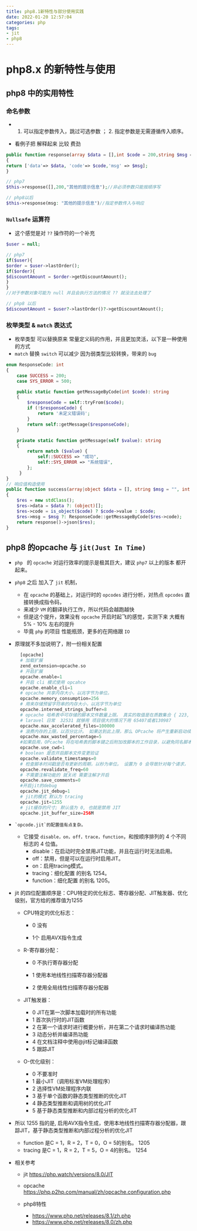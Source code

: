 ```yaml
---
title: php8.1新特性与部分使用实践
date: 2022-01-20 12:57:04
categories: php
tags:
- jit
- php8
---
```


#  php8.x 的新特性与使用

## php8 中的实用特性

### 命名参数

- 1. 可以指定参数传入，跳过可选参数 ； 2. 指定参数是无需遵循传入顺序。

- 看例子把 解释起来 比较 费劲

```php
public function response(array $data = [],int $code = 200,string $msg = "") : array
{
return ['data'=> $data, 'code'=> $code,'msg' => $msg];
}

// php7
$this->response([],200,"其他的提示信息");//非必须参数只能按顺序写

// php8以后
$this->response(msg: "其他的提示信息")//指定参数传入与响应
```

### `Nullsafe`  运算符

- 这个感觉是对 `??` 操作符的一个补充

```php
$user = null;

// php7
if($user){
$order = $user->lastOrder();
if($order){
$discountAmount = $order->getDiscountAmount();	
}
}
//对于参数对象可能为 null 并且会执行方法的情况 ?? 就没法去处理了

// php8 以后 
$discountAmount = $user?->lastOrder()?->getDiscountAmount();
```

### 枚举类型 & `match` 表达式

- 枚举类型 可以替换原来 常量定义码的作用，并且更加灵活，以下是一种使用的方式
- `match` 替换 `switch` 可以减少 因为弱类型比较转换，带来的 `bug`

```php
enum ResponseCode: int
{
    case SUCCESS = 200;
    case SYS_ERROR = 500;

    public static function getMessageByCode(int $code): string
    {
        $responseCode = self::tryFrom($code);
        if (!$responseCode) {
            return '未定义错误码';
        }
        return self::getMessage($responseCode);
    }

    private static function getMessage(self $value): string
    {
        return match ($value) {
            self::SUCCESS => "成功",
            self::SYS_ERROR => "系统错误",
        };
     }
}
// 响应值构造使用
public function success(array|object $data = [], string $msg = "", int|object $code = ResponseCode::SUCCESS): JsonResponse
{
    $res = new stdClass();
    $res->data = $data ?: (object)[];
    $res->code = is_object($code) ? $code->value : $code;
    $res->msg = $msg ?: ResponseCode::getMessageByCode($res->code);
    return response()->json($res);
}
```

## php8 的opcache 与 `jit(Just In Time)`

- `php ` 的 `opcache` 对运行效率的提示是极其巨大，建议 `php7` 以上的版本 都开起来。

- `php8` 之后 加入了 `jit`  机制，

  - 在 `opcache` 的基础上，对运行时的 `opcodes` 进行分析，对热点 `opcodes` 直接转换成指令码，
  - 来减少 `VM` 的翻译执行工作，所以代码会越跑越快
  - 但是这个提升，效果没有 `opcache` 开启时起飞的感觉，实测下来 大概有 5% - 10% 左右的提升
  - 毕竟 `php` 的项目 性能瓶颈，更多的在网络跟 `IO`

- 原理就不多加说明了，附一份相关配置

  ```php
    [opcache]
    # 加载扩展
    zend_extension=opcache.so
    # 开启扩展
    opcache.enable=1
    # 开启 cli 模式使用 opcahce
    opcache.enable_cli=1
    # opcache 共享内存大小，以兆字节为单位。 
    opcache.memory_consumption=256
    # 用来存储预留字符串的内存大小，以兆字节为单位
    opcache.interned_strings_buffer=8
    # opcache 哈希表中可存储的脚本文件数量上限。 真实的取值是在质数集合 { 223, 463, 983, 1979, 3907, 7963, 16229, 32531, 65407, 130987 } 中找到的第一个大于等于设置值的质数。 设置值取值范围最小值是 200，最大值在 PHP 5.5.6 之前是 100000，PHP 5.5.6 及之后是 1000000。
    # laravel 日常  32531 就够用 项目很大的情况下用 65407或者130987
    opcache.max_accelerated_files=100000
    # 浪费内存的上限，以百分比计。 如果达到此上限，那么 OPcache 将产生重新启动续发事件。
    opcache.max_wasted_percentage=5
    #如果启用，OPcache 将在哈希表的脚本键之后附加改脚本的工作目录，以避免同名脚本冲突的问题。 禁用此选项可以提高性能，但是可能会导致应用崩溃。
    opcache.use_cwd=1
    # boolean 是否开启脚本文件变更验证
    opcache.validate_timestamps=0
    # 检查脚本时间戳是否有更新的周期，以秒为单位。 设置为 0 会导致针对每个请求， OPcache 都会检查脚本更新
    opcache.revalidate_freq=60
    # 不需要注解功能的 就关闭 需要注解才开启
    opcache.save_comments=0
    #开启jit的debug
    opcache.jit_debug=1
    # jit的模式 默认为 tracing
    opcache.jit=1255
    # jit缓存的尺寸; 默认值为 0, 也就是禁用 JIT
    opcache.jit_buffer_size=256M
  ```

-     `opcode.jit`的配置值有点复杂。
      
    - 它接受 `disable，on，off，trace，function`，和按顺序排列的 4 个不同标志的 4 位值。
      - disable：在启动时完全禁用JIT功能，并且在运行时无法启用。
      - off：禁用，但是可以在运行时启用JIT。
      - on：启用tracing模式。
      - tracing：细化配置 的别名 1254。
      - function：细化配置 的别名 1205。
    
- jit 的四位配置顺序是：CPU特定的优化标志、寄存器分配、JIT触发器、优化级别，官方给的推荐值为1255

  - CPU特定的优化标志：

    - 0 没有

    - 1个 启用AVX指令生成

  - R-寄存器分配：

    - 0 不执行寄存器分配

    - 1 使用本地线性扫描寄存器分配器

    - 2 使用全局线性扫描寄存器分配器

  - JIT触发器：
    - 0 JIT在第一次脚本加载时的所有功能
    - 1 首次执行时的JIT函数
    - 2 在第一个请求时进行概要分析，并在第二个请求时编译热功能
    - 3 动态分析并编译热功能
    - 4 在文档注释中使用@jit标记编译函数
    - 5 跟踪JIT

  - O-优化级别：	
    - 0 不要准时
    - 1 最小JIT（调用标准VM处理程序）
    - 2 选择性VM处理程序内联
    - 3 基于单个函数的静态类型推断的优化JIT
    - 4 静态类型推断和调用树的优化JIT
    - 5 基于静态类型推断和内部过程分析的优化JIT

- 所以 1255 指的是, 启用AVX指令生成，使用本地线性扫描寄存器分配器，跟踪JIT，基于静态类型推断和内部过程分析的优化JIT
  - function 是C = 1，R = 2，T = 0，O = 5的别名。 1205
  - tracing 是C = 1，R = 2，T = 5，O = 4的别名。 1254


-   相关参考

    -   jit https://php.watch/versions/8.0/JIT
    -   opcache https://php.p2hp.com/manual/zh/opcache.configuration.php
    -   php8特性 

        -   https://www.php.net/releases/8.1/zh.php
        -   https://www.php.net/releases/8.0/zh.php
